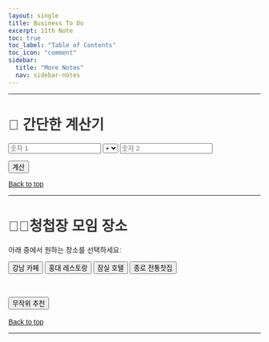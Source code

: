 ```yaml
---
layout: single
title: Business To Do
excerpt: 11th Note
toc: true
toc_label: "Table of Contents"
toc_icon: "comment"
sidebar:
  title: "More Notes"
  nav: sidebar-notes
---
```


---
# 🧮 간단한 계산기
<html lang="ko">
<head>
  <meta charset="UTF-8">
  <!--<title>간단한 계산기</title>-->
</head>
<body>
  <input type="number" id="num1" placeholder="숫자 1">
  <select id="operator">
    <option value="+">+</option>
    <option value="-">-</option>
    <option value="*">*</option>
    <option value="/">/</option>
  </select>
  <input type="number" id="num2" placeholder="숫자 2">

  <button onclick="calculate()">계산</button>

  <div id="result"></div>

  <script>
    function calculate() {
      const num1 = parseFloat(document.getElementById('num1').value);
      const num2 = parseFloat(document.getElementById('num2').value);
      const operator = document.getElementById('operator').value;
      let result = 0;

      switch(operator) {
        case '+': result = num1 + num2; break;
        case '-': result = num1 - num2; break;
        case '*': result = num1 * num2; break;
        case '/': result = num2 !== 0 ? num1 / num2 : "오류: 0으로 나눌 수 없습니다"; break;
      }

      document.getElementById('result').innerText = "결과: " + result;
    }
  </script>
</body>
</html>

<a href="#" class="btn btn--success">Back to top</a>
<br> 

---
# 🤵👰청첩장 모임 장소
<html lang="ko">
<head>
  <meta charset="UTF-8">
  <style>
    body {
      font-family: sans-serif;
      # padding: 30px;
    }
    h1 {
      color: #333;
    }
    button1 {
      margin: 5px;
      # padding: 10px 20px;
      font-size: 14px;
    }
    #result1 {
      margin-top: 14px;
      font-weight: bold;
      color: #007bff;
    }
  </style>
</head>
<body>
  <p>아래 중에서 원하는 장소를 선택하세요:</p>

  <button onclick="selectPlace('강남 카페')">강남 카페</button>
  <button onclick="selectPlace('홍대 레스토랑')">홍대 레스토랑</button>
  <button onclick="selectPlace('잠실 호텔')">잠실 호텔</button>
  <button onclick="selectPlace('종로 전통찻집')">종로 전통찻집</button>

  <br><br>
  <button onclick="randomPlace()">무작위 추천</button>

  <h2 id="result1"></h2>

  <script>
    function selectPlace(place) {
      document.getElementById('result1').innerText = `선택된 장소: ${place}`;
    }

    function randomPlace() {
      const places = ['강남 카페', '홍대 레스토랑', '잠실 호텔', '종로 전통찻집'];
      const randomIndex = Math.floor(Math.random() * places.length);
      document.getElementById('result1').innerText = `추천 장소: ${places[randomIndex]}`;
    }
  </script>
</body>
</html>

<a href="#" class="btn btn--success">Back to top</a>
<br> 

---
